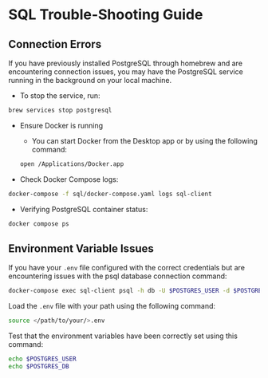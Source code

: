 # SQL Trouble-Shooting Guide

## Connection Errors

If you have previously installed PostgreSQL through homebrew and are encountering connection issues, you may have the PostgreSQL service running in the background on your local machine. 

* To stop the service, run:
```bash
brew services stop postgresql
```

* Ensure Docker is running
    * You can start Docker from the Desktop app or by using the following command:
    ```bash
    open /Applications/Docker.app
    ```

* Check Docker Compose logs:
```bash
docker-compose -f sql/docker-compose.yaml logs sql-client
```

* Verifying PostgreSQL container status:
```bash
docker compose ps
```

## Environment Variable Issues

If you have your `.env` file configured with the correct credentials but are encountering issues with the psql database connection command:

 ```bash
 docker-compose exec sql-client psql -h db -U $POSTGRES_USER -d $POSTGRES_DB
 ```

 Load the `.env` file with your path using the following command:
```bash
source </path/to/your/>.env
```
Test that the environment variables have been correctly set using this command:
```bash
echo $POSTGRES_USER
echo $POSTGRES_DB
```